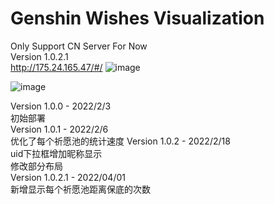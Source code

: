 # Genshin Wishes Visualization
Only Support CN Server For Now  
Version 1.0.2.1  
http://175.24.165.47/#/
![image](https://user-images.githubusercontent.com/67337861/154648677-cbd648ce-894a-40d4-82a7-f602163ead78.png)
  
![image](https://user-images.githubusercontent.com/67337861/158310102-9ff2e0e9-ad49-4fb0-a322-071bd14ed398.png)

Version 1.0.0 - 2022/2/3  
初始部署  
Version 1.0.1 - 2022/2/6  
优化了每个祈愿池的统计速度 
Version 1.0.2 - 2022/2/18  
uid下拉框增加昵称显示  
修改部分布局  
Version 1.0.2.1 - 2022/04/01  
新增显示每个祈愿池距离保底的次数  
